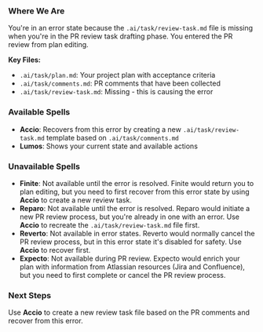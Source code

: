 ### Where We Are

You're in an error state because the `.ai/task/review-task.md` file is missing when you're in the PR review task drafting phase. You entered the PR review from plan editing.

**Key Files:**

- `.ai/task/plan.md`: Your project plan with acceptance criteria
- `.ai/task/comments.md`: PR comments that have been collected
- `.ai/task/review-task.md`: Missing - this is causing the error

### Available Spells

- **Accio**: Recovers from this error by creating a new `.ai/task/review-task.md` template based on `.ai/task/comments.md`
- **Lumos**: Shows your current state and available actions

### Unavailable Spells

- **Finite**: Not available until the error is resolved. Finite would return you to plan editing, but you need to first recover from this error state by using **Accio** to create a new review task.
- **Reparo**: Not available until the error is resolved. Reparo would initiate a new PR review process, but you're already in one with an error. Use **Accio** to recreate the `.ai/task/review-task.md` file first.
- **Reverto**: Not available in error states. Reverto would normally cancel the PR review process, but in this error state it's disabled for safety. Use **Accio** to recover first.
- **Expecto**: Not available during PR review. Expecto would enrich your plan with information from Atlassian resources (Jira and Confluence), but you need to first complete or cancel the PR review process.

### Next Steps

Use **Accio** to create a new review task file based on the PR comments and recover from this error.
